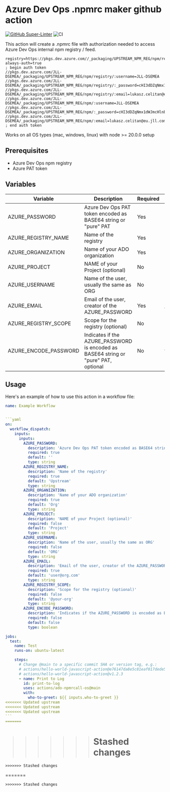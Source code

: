 # Azure Dev Ops .npmrc maker github action

[![GitHub Super-Linter](https://github.com/actions/spaceout-ado-npmrc/actions/workflows/linter.yml/badge.svg)](https://github.com/super-linter/super-linter)
![CI](https://github.com/actions/spaceout-ado-npmrc/actions/workflows/ci.yml/badge.svg)

This action will create a .npmrc file with authorization needed to access Azure
Dev Ops internal npm registry / feed.

```
registry=https://pkgs.dev.azure.com//_packaging/UPSTREAM_NPM_REG/npm/registry/
always-auth=true
; begin auth token
//pkgs.dev.azure.com/JLL-DSEMEA/_packaging/UPSTREAM_NPM_REG/npm/registry/:username=JLL-DSEMEA
//pkgs.dev.azure.com/JLL-DSEMEA/_packaging/UPSTREAM_NPM_REG/npm/registry/:_password=cHI3dDZqNmx1dWJmcHlnbTRvYzUydnJvenZ6c3dnbW42NzU3ZGJ5dWI2ZGZ4Zmdsb3cycQ==
//pkgs.dev.azure.com/JLL-DSEMEA/_packaging/UPSTREAM_NPM_REG/npm/registry/:email=lukasz.celitan@eu.jll.com
//pkgs.dev.azure.com/JLL-DSEMEA/_packaging/UPSTREAM_NPM_REG/npm/:username=JLL-DSEMEA
//pkgs.dev.azure.com/JLL-DSEMEA/_packaging/UPSTREAM_NPM_REG/npm/:_password=cHI3dDZqNmx1dWJmcHlnbTRvYzUydnJvenZ6c3dnbW42NzU3ZGJ5dWI2ZGZ4Zmdsb3cycQ==
//pkgs.dev.azure.com/JLL-DSEMEA/_packaging/UPSTREAM_NPM_REG/npm/:email=lukasz.celitan@eu.jll.com
; end auth token

```

Works on all OS types (mac, windows, linux) with node >= 20.0.0 setup

## Prerequisites

- Azure Dev Ops npm registry
- Azure PAT token

## Variables

| Variable              | Description                                                                         | Required | Example       | Type    |
| --------------------- | ----------------------------------------------------------------------------------- | -------- | ------------- | ------- |
| AZURE_PASSWORD        | Azure Dev Ops PAT token encoded as BASE64 string or "pure" PAT                      | Yes      | BASE64_STRING | string  |
| AZURE_REGISTRY_NAME   | Name of the registry                                                                | Yes      | Upstream      | string  |
| AZURE_ORGANIZATION    | Name of your ADO organization                                                       | Yes      | Org           | string  |
| AZURE_PROJECT         | NAME of your Project (optional)                                                     | No       | Project       | string  |
| AZURE_USERNAME        | Name of the user, usually the same as ORG                                           | No       | ORG           | string  |
| AZURE_EMAIL           | Email of the user, creator of the AZURE_PASSWORD                                    | Yes      | user@org.com  | string  |
| AZURE_REGISTRY_SCOPE  | Scope for the registry (optional)                                                   | No       | @your-org     | string  |
| AZURE_ENCODE_PASSWORD | Indicates if the AZURE_PASSWORD is encoded as BASE64 string or "pure" PAT, optional | No       | false         | boolean |

## Usage

Here's an example of how to use this action in a workflow file:

````yaml
name: Example Workflow


```yaml
on:
  workflow_dispatch:
    inputs:
      inputs:
        AZURE_PASSWORD:
          description: 'Azure Dev Ops PAT token encoded as BASE64 string or "pure" PAT'
          required: true
          default: ''
          type: string
        AZURE_REGISTRY_NAME:
          description: 'Name of the registry'
          required: true
          default: 'Upstream'
          type: string
        AZURE_ORGANIZATION:
          description: 'Name of your ADO organization'
          required: true
          default: 'Org'
          type: string
        AZURE_PROJECT:
          description: 'NAME of your Project (optional)'
          required: false
          default: 'Project'
          type: string
        AZURE_USERNAME:
          description: 'Name of the user, usually the same as ORG'
          required: false
          default: 'ORG'
          type: string
        AZURE_EMAIL:
          description: 'Email of the user, creator of the AZURE_PASSWORD'
          required: true
          default: 'user@org.com'
          type: string
        AZURE_REGISTRY_SCOPE:
          description: 'Scope for the registry (optional)'
          required: false
          default: '@your-org'
          type: string
        AZURE_ENCODE_PASSWORD:
          description: 'Indicates if the AZURE_PASSWORD is encoded as BASE64 string or "pure" PAT, optional'
          required: false
          default: false
          type: boolean

jobs:
  test:
    name: Test
    runs-on: ubuntu-latest

    steps:
      # Change @main to a specific commit SHA or version tag, e.g.:
      # actions/hello-world-javascript-action@e76147da8e5c81eaf017dede5645551d4b94427b
      # actions/hello-world-javascript-action@v1.2.3
      - name: Print to Log
        id: print-to-log
        uses: actions/ado-npmrcall-os@main
        with:
          who-to-greet: ${{ inputs.who-to-greet }}
<<<<<<< Updated upstream
<<<<<<< Updated upstream
<<<<<<< Updated upstream
```
=======
````

> > > > > > > # Stashed changes

```
>>>>>>> Stashed changes
```
=======
````
>>>>>>> Stashed changes
